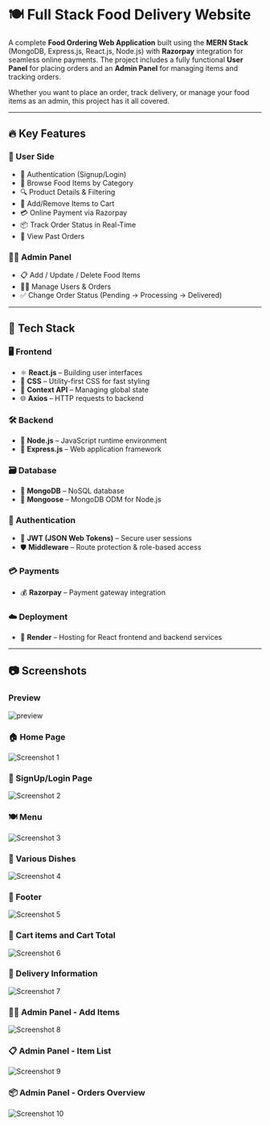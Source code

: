 # 🍽️ Full Stack Food Delivery Website

A complete **Food Ordering Web Application** built using the **MERN Stack** (MongoDB, Express.js, React.js, Node.js) with **Razorpay** integration for seamless online payments. The project includes a fully functional **User Panel** for placing orders and an **Admin Panel** for managing items and tracking orders.

Whether you want to place an order, track delivery, or manage your food items as an admin, this project has it all covered.

---


## 🔥 Key Features

### 👤 User Side
- 🔐 Authentication (Signup/Login)
- 🍔 Browse Food Items by Category
- 🔍 Product Details & Filtering
- 🛒 Add/Remove Items to Cart
- 💳 Online Payment via Razorpay
- 📦 Track Order Status in Real-Time
- 🧾 View Past Orders

### 👨‍💼 Admin Panel
- 📋 Add / Update / Delete Food Items
- 🧑‍💻 Manage Users & Orders
- ✅ Change Order Status (Pending → Processing → Delivered)

---

## 🧰 Tech Stack

### 🖥️ Frontend
- ⚛️ **React.js** – Building user interfaces
- 🎨 **CSS** – Utility-first CSS for fast styling
- 🎯 **Context API** – Managing global state
- 🌐 **Axios** – HTTP requests to backend

### 🛠️ Backend
- 🧠 **Node.js** – JavaScript runtime environment
- 🚂 **Express.js** – Web application framework

### 🗃️ Database
- 🍃 **MongoDB** – NoSQL database
- 🧩 **Mongoose** – MongoDB ODM for Node.js

### 🔐 Authentication
- 🔑 **JWT (JSON Web Tokens)** – Secure user sessions
- 🛡️ **Middleware** – Route protection & role-based access

### 💳 Payments
- 💰 **Razorpay** – Payment gateway integration

### ☁️ Deployment

- 🔧 **Render** – Hosting  for React frontend and backend services

---


## 📷 Screenshots
### Preview
![preview](preview.png)

### 🏠 Home Page  
![Screenshot 1](1.png)

### 🔐 SignUp/Login Page  
![Screenshot 2](2.png)

### 🍽️ Menu  
![Screenshot 3](3.png)

### 🍲 Various Dishes  
![Screenshot 4](4.png)

### 👣 Footer  
![Screenshot 5](5.png)

### 🛒 Cart items and Cart Total  
![Screenshot 6](6.png)

### 🚚 Delivery Information  
![Screenshot 7](7.png)

### 🧑‍🍳 Admin Panel - Add Items  
![Screenshot 8](8.png)

### 📋 Admin Panel - Item List  
![Screenshot 9](9.png)

### 📦 Admin Panel - Orders Overview  
![Screenshot 10](10.png)

